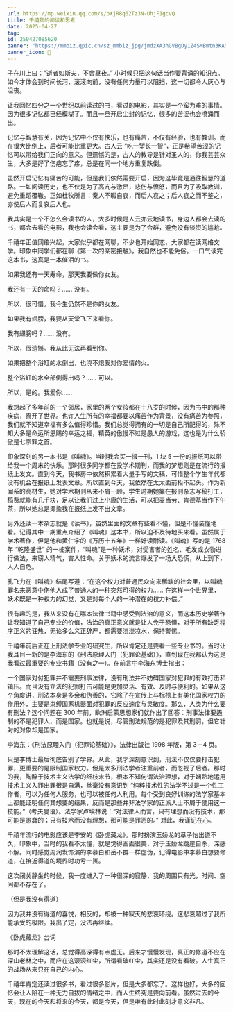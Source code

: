 ```yaml
---
url: https://mp.weixin.qq.com/s/oXjR8q62Tz3N-UhjF1gcvQ
title: 千禧年的阅读和思考
date: 2025-04-27
tag: 
id: 250427085620
banner: "https://mmbiz.qpic.cn/sz_mmbiz_jpg/jmdzXA3hGVBgDy1Z4SMBmtn3KANghyuG73D1nXLfzjDCiapxJrRU599H7SvKFzL2iaFMSmF0zcgzuetCzy1gHyJA/0?wx_fmt=jpeg"
banner_icon: 🔖
---
```

子在川上曰：“逝者如斯夫，不舍昼夜。” 小时候只把这句话当作要背诵的知识点。如今才体会到时间长河，滚滚向前，没有任何力量可以阻挡，这一切都令人灰心与沮丧。

让我回忆四分之一个世纪以前读过的书，看过的电影，其实是一个蛮为难的事情。因为很多记忆都已经模糊了。而且一旦开启尘封的记忆，很多的苦涩也会喷涌而出。

记忆与智慧有关，因为记忆中不仅有快乐，也有痛苦，不仅有经验，也有教训。而在很大比例上，后者可能比重更大。古人云 “吃一堑长一智”，正是希望苦涩的记忆可以带给我们正向的意义。但遗憾的是，古人的教导是针对圣人的，你我芸芸众生，大多是好了伤疤忘了疼，总是在同一个地方重复跌倒。

虽然开启记忆有痛苦的可能，但是我们依然需要开启，因为这毕竟是通往智慧的道路。一如阅读历史，也不仅是为了高亢与激昂，悲伤与愤怒，而且为了吸取教训，避免重蹈覆辙。正如杜牧所言：秦人不暇自哀，而后人哀之；后人哀之而不鉴之，亦使后人而复哀后人也。

我其实是一个不怎么会读书的人，大多时候是人云亦云地读书，身边人都会去读的书，都会去看的电影，我也会读会看，这主要是为了合群，避免没有谈资的尴尬。

千禧年正值网络兴起，大家似乎都在网聊，不少也开始网恋，大家都在读网络文学。印象中同学们都在聊《第一次的亲密接触》，我自然也不能免俗。一口气读完这本书，这真是一本催泪的书。

如果我还有一天寿命，那天我要做你女友。

我还有一天的命吗？…… 没有。

所以，很可惜。我今生仍然不是你的女友。

如果我有翅膀，我要从天堂飞下来看你。

我有翅膀吗？…… 没有。

所以，很遗憾。我从此无法再看到你。

如果把整个浴缸的水倒出，也浇不熄我对你爱情的火。

整个浴缸的水全部倒得出吗？…… 可以。

所以，是的。我爱你……

我想起了多年前的一个邻居，家里的两个女孩都在十八岁的时候，因为书中的那种疾病，离开了世界。也许人生所有的幸福都要以痛苦作为背景，没有痛苦为参照，我们就不知道幸福有多么值得珍惜。我们总觉得拥有的一切是自己所配得的，殊不知大多是命运所恩赐的幸运之福，精英的傲慢不过是愚人的游戏，这也是为什么骄傲是七宗罪之首。

印象深刻的另一本书是《叫魂》。当时我会买一报一刊，1 块 5 一份的报纸可以带给我一个周末的快乐。那时很多同学都在投学术期刊，而我的梦想则是在流行的报纸上发文。直到今天，我书房中依然积累着大量手写的文稿，可惜整个学生年代都没有机会在报纸上发表文章。所以直到今天，我依然在太太面前抬不起头。作为新闻系的高材生，她对学术期刊从来不屑一顾，学生时期她靠在报刊杂志写稿打工，稿费就能有几千块，足以让我们过上小康的生活，可以把麦当劳、肯德基当作下午茶，所以她总是揶揄我在报纸上发不出文章。

另外还读一本杂志就是《读书》，虽然里面的文章有些看不懂，但是不懂装懂地看。记得其中一期重点介绍了《叫魂》这本书，所以迫不及待地买来看。虽然属于学术著作，但是他和黄仁宇的《万历十五年》一样好读耐读。《叫魂》写的是 1768 年 “乾隆盛世” 的一桩案件，“叫魂”是一种妖术，对受害者的姓名、毛发或衣物进行做法，来窃人精气，害人性命。关于妖术的流言爆发了一场大恐慌，从上到下，人人自危。

孔飞力在《叫魂》结尾写道：“在这个权力对普通民众向来稀缺的社会里，以叫魂罪名来恶意中伤他人成了普通人的一种突然可得的权力…… 在这样一个世界里，妖术既是一种权力的幻觉，又是对每个人的一种潜在的权力补偿。”

很有趣的是，我从来没有在哪本法律书籍中感受到法治的意义，而这本历史学著作让我知道了自己专业的价值，法治的真正意义就是让人免于恐惧，对于所有缺乏程序正义的狂热，无论多么义正辞严，都需要浇浇凉水，保持警惕。

千禧年前后正在上刑法学专业的研究生，所以肯定还是要看一些专业书的。当时让我耳目一新的是李海东的《刑法原理入门（犯罪论基础）》，直到现在我都认为这是我看过最重要的专业书籍（没有之一）。在前言中李海东博士指出：

一个国家对付犯罪并不需要刑事法律，没有刑法并不妨碍国家对犯罪的有效打击和镇压。而且没有立法的犯罪打击可能是更加灵活、有效、及时与便利的。如果从这个角度讲，刑法本身是多余和伪善的，它除了在宣传上与标榜上有美化国家权力的作用外，主要是束缚国家机器面对犯罪的反应速度与灵敏度。那么，人类为什么要有刑法？这个问题在 300 年前，欧洲启蒙思想家们就作出了回答：刑事法律要遏制的不是犯罪人，而是国家。也就是说，尽管刑法规范的是犯罪及其刑罚，但它针对的对象却是国家。

李海东：《刑法原理入门（犯罪论基础）》，法律出版社 1998 年版，第 3－4 页。

只是李博士最后彻底告别了学界。从此，我才深刻意识到，刑法不仅仅要打击犯罪，更重要的是限制国家权力。但是太多刑法学者注重前者，而忽视了后者。那时的我，陶醉于技术主义法学的细枝末节，根本不知何谓法治理想，对于娴熟地运用技术主义入罪出罪很是自满，丝毫没有意识到 “纯粹技术性的法学不过是一个性工作者，可以为任何人服务，也可以被任何人利用。每个受到良好训练的法学家基本上都能证明任何其想要的结果，反而是那些并非法学家的正派人士不屑于使用这一技能。”（考夫曼语）。法学家卢埃林说：“对法律人而言，只有理想而没有技术，那可能是愚蠢的；只有技术而没有理想，那可能是罪恶的。” 对此，我谨记在心。

千禧年流行的电影应该是李安的《卧虎藏龙》。那时扮演玉娇龙的章子怡出道不久，印象中，当时的我看不太懂，就是觉得画面很美，对于玉娇龙跳崖自杀，深感不解。同时感觉周润发饰演的李慕白和岳不群一样虚伪，记得电影中李慕白想要修道，在接近得道的境界时功亏一篑。

这次闭关静坐的时候，我一度进入了一种很深的寂静，我的周围只有光，时间、空间都不存在了。

（但是我没有得道）

因为我并没有得道的喜悦，相反的，却被一种寂灭的悲哀环绕。这悲哀超过了我所能承受的极限。我出了定，没法再继续。

《卧虎藏龙》台词

那时不太理解这话，总觉得高深得有点虚无。后来才慢慢发现，真正的修道不应在深山老林之中，而应在这滚滚红尘，所谓看破红尘，其实还是没有看破。人生真正的战场从来只在自己的内心。

千禧年肯定还读过很多书，看过很多影片，但是大多都忘了。这样也好，大多的回忆会让人陷在一种无力自拔的情绪之中，而人生终究是要向前看。虽然过去的今天，现在的今天和将来的今天，都是今天，但是唯有此时此刻才意义非凡。